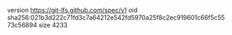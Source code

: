 version https://git-lfs.github.com/spec/v1
oid sha256:021b3d222c71fd3c7a64212e542fd5970a25f8c2ec919601c66f5c5573c56894
size 4233
